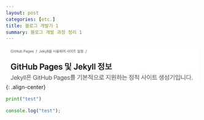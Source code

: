 ```yaml
---
layout: post
categories: [etc.]
title: 블로그 개발기 1
summary: 블로그 개발 과정 정리 1
---
```


![img](/assets/images/2024-07-28-[etc.]-블로그-제작기-1-1.png){: .align-center}


```python
print("test")
```

```js
console.log("test");
```